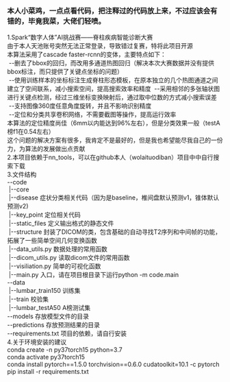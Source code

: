 ### 本人小菜鸡，一点点看代码，把注释过的代码放上来，不过应该会有错的，毕竟我菜，大佬们轻喷。

1.Spark“数字人体”AI挑战赛——脊柱疾病智能诊断大赛   
由于本人天池账号突然无法正常登录，导致错过复赛，特将此项目开源    
本算法采用了cascade faster-rcnn的变体，主要特点如下：        
&nbsp;--删去了bbox的回归，而改用多通道热图回归（解决本次大赛数据并没有提供bbox标注，而只提供了关键点坐标的问题）    
&nbsp;--使用训练样本的坐标标注生成脊柱形态模板，在原本独立的几个热图通道之间建立了空间联系，减小搜索空间，提高搜索效率和精度
&nbsp;--采用相邻的多张轴状图进行关键点检测，经过三维坐标变换映射后，通过取中位数的方式减小搜索误差    
&nbsp;--支持图像360度任意角度旋转，并且不影响识别精度    
&nbsp;--定位和分类共享卷积网络，不需要截图等操作，提高运行效率    
本算法的定位精度尚佳（6mm以内能达到96%左右），但是分类效果一般（testA榜f1在0.54左右）        
这个问题的解决方案有很多，我肯定不是最好的，但是我也希望能尽我自己的一份力，为算法的发展做出点贡献   
2.本项目依赖于nn_tools，可以在github本人（wolaituodiban）项目中中自行搜索下载  
3.文件结构  
--code  
&nbsp;|--core  
&nbsp;|--disease        症状分类相关代码（因为是baseline，椎间盘默认预测v1，锥体默认预测v2)  
&nbsp;|--key_point      定位相关代码  
&nbsp;|--static_files   定义输出格式的静态文件  
&nbsp;|--structure      封装了DICOM的类，包含基础的自动寻找T2序列和中间帧的功能，拓展了一些简单空间几何变换函数  
&nbsp;|--data_utils.py  数据处理的常用函数  
&nbsp;|--dicom_utils.py 读取dicom文件的常用函数  
&nbsp;|--visiliation.py 简单的可视化函数  
&nbsp;|--main.py            入口，请在项目根目录下运行python -m code.main  
--data  
&nbsp;|--lumbar_train150    训练集  
&nbsp;|--train              校验集  
&nbsp;|--lumbar_testA50     A榜测试集  
--models                  存放模型文件的目录  
--predictions             存放预测结果的目录  
--requirements.txt        项目的依赖，请自行安装      
4.关于环境安装的建议  
conda create -n py37torch15 python=3.7  
conda activate py37torch15  
conda install pytorch==1.5.0 torchvision==0.6.0 cudatoolkit=10.1 -c pytorch  
pip install -r requirements.txt    
